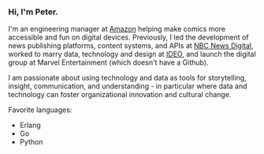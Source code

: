 ### Hi, I'm Peter.

I'm an engineering manager at [Amazon](https://github.com/amzn) helping make comics more accessible and fun on digital devices.  Previously, I led the development of news publishing platforms, content systems, and APIs at [NBC News Digital](https://github.com/nbcnews), worked to marry data, technology and design at [IDEO](https://github.com/ideo), and launch the digital group at Marvel Entertainment (which doesn't have a Github).

I am passionate about using technology and data as tools for storytelling, insight, communication, and understanding - in particular where data and technology can foster organizational innovation and cultural change.

Favorite languages:
- Erlang
- Go
- Python

<!--
**dethtron5000/dethtron5000** is a ✨ _special_ ✨ repository because its `README.md` (this file) appears on your GitHub profile.

Here are some ideas to get you started:

- 🔭 I’m currently working on ...
- 🌱 I’m currently learning ...
- 👯 I’m looking to collaborate on ...
- 🤔 I’m looking for help with ...
- 💬 Ask me about ...
- 📫 How to reach me: ...
- 😄 Pronouns: ...
- ⚡ Fun fact: ...
-->
